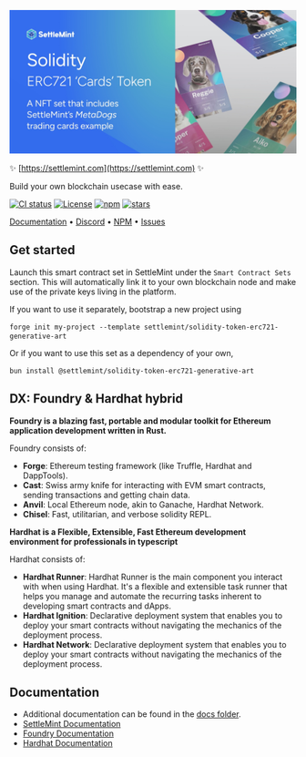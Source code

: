 ![logo](https://github.com/settlemint/solidity-token-erc721-generative-art/blob/main/OG_Solidity.jpg)

✨ [https://settlemint.com](https://settlemint.com) ✨

Build your own blockchain usecase with ease.

[![CI status](https://github.com/settlemint/solidity-token-erc721-generative-art/actions/workflows/solidity.yml/badge.svg?event=push&branch=main)](https://github.com/settlemint/solidity-token-erc721-generative-art/actions?query=branch%3Amain) [![License](https://img.shields.io/npm/l/@settlemint/solidity-token-erc721-generative-art)](https://fsl.software) [![npm](https://img.shields.io/npm/dw/@settlemint/solidity-token-erc721-generative-art)](https://www.npmjs.com/package/@settlemint/solidity-token-erc721-generative-art) [![stars](https://img.shields.io/github/stars/settlemint/solidity-token-erc721-generative-art)](https://github.com/settlemint/solidity-token-erc721-generative-art)

[Documentation](https://console.settlemint.com/documentation/) • [Discord](https://discord.com/invite/Mt5yqFrey9) • [NPM](https://www.npmjs.com/package/@settlemint/solidity-token-erc721-generative-art) • [Issues](https://github.com/settlemint/solidity-token-erc721-generative-art/issues)

## Get started

Launch this smart contract set in SettleMint under the `Smart Contract Sets` section. This will automatically link it to your own blockchain node and make use of the private keys living in the platform.

If you want to use it separately, bootstrap a new project using

```shell
forge init my-project --template settlemint/solidity-token-erc721-generative-art
```

Or if you want to use this set as a dependency of your own,

```shell
bun install @settlemint/solidity-token-erc721-generative-art
```

## DX: Foundry & Hardhat hybrid

**Foundry is a blazing fast, portable and modular toolkit for Ethereum application development written in Rust.**

Foundry consists of:

- **Forge**: Ethereum testing framework (like Truffle, Hardhat and DappTools).
- **Cast**: Swiss army knife for interacting with EVM smart contracts, sending transactions and getting chain data.
- **Anvil**: Local Ethereum node, akin to Ganache, Hardhat Network.
- **Chisel**: Fast, utilitarian, and verbose solidity REPL.

**Hardhat is a Flexible, Extensible, Fast Ethereum development environment for professionals in typescript**

Hardhat consists of:

- **Hardhat Runner**: Hardhat Runner is the main component you interact with when using Hardhat. It's a flexible and extensible task runner that helps you manage and automate the recurring tasks inherent to developing smart contracts and dApps.
- **Hardhat Ignition**: Declarative deployment system that enables you to deploy your smart contracts without navigating the mechanics of the deployment process.
- **Hardhat Network**: Declarative deployment system that enables you to deploy your smart contracts without navigating the mechanics of the deployment process.

## Documentation

- Additional documentation can be found in the [docs folder](./docs).
- [SettleMint Documentation](https://console.settlemint.com/documentation/docs/using-platform/dev-tools/code-studio/smart-contract-sets/deploying-a-contract/)
- [Foundry Documentation](https://book.getfoundry.sh/)
- [Hardhat Documentation](https://hardhat.org/hardhat-runner/docs/getting-started)


